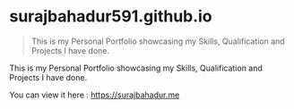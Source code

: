 # surajbahadur591.github.io
>This is my Personal Portfolio showcasing my Skills, Qualification and Projects I have done. 

This is my Personal Portfolio showcasing my Skills, Qualification and Projects I have done. 
 
You can view it here : https://surajbahadur.me
